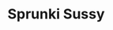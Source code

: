 ---
slug: sprunki-sussy
title: Sprunki Sussy
description: "Sprunki Sussy is an exciting online game. Play for free directly in your browser!"
icon: /images/popular_mods/Sprunki Sussy.png
url: https://wowtbc.net/sprunkin/sprunki-sussy/index.html
previewImage: /images/popular_mods/Sprunki Sussy.png
type: popular mods

# SEO配置
seo:
  title: "Sprunki Sussy - Play Free Online Game | Fun Browser Games"
  description: "Sprunki Sussy - Play this fun online game for free in your browser. No download required!"
  ogImage: "/images/popular_mods/Sprunki Sussy.png"
  keywords: "sprunki-sussy, online game, browser game, free game, popular mods game, play online"

videoUrls:
  - https://www.youtube.com/embed/example1
  - https://www.youtube.com/embed/example2

whyPlay:
  title: "Why Play Sprunki Sussy?"
  items:
    - "Immersive Gameplay: Sprunki Sussy offers an engaging and immersive gaming experience that will keep you entertained for hours"
    - "Challenging Levels: Test your skills with increasingly difficult challenges and obstacles"
    - "Beautiful Graphics: Enjoy stunning visuals and smooth animations that bring the game world to life"
    - "Regular Updates: New content and features are added regularly to keep the game fresh and exciting"
    - "Free to Play: Experience all the fun without spending a penny"
    - "Community Features: Connect with other players, share strategies, and compete for high scores"
    - "Cross-Platform: Play on any device with a web browser, no downloads required"

features:
  title: "Key Features of Sprunki Sussy"
  image: "/images/popular_mods/Sprunki Sussy.png"
  items:
    - "Intuitive Controls: Easy to learn controls make Sprunki Sussy accessible for players of all skill levels"
    - "Multiple Game Modes: Enjoy various gameplay options that provide different challenges and experiences"
    - "Character Customization: Personalize your gaming experience with unique characters and items"
    - "Achievement System: Complete special tasks to earn rewards and recognition"
    - "Leaderboards: Compete with players worldwide and see who can achieve the highest scores"

characteristics:
  title: "Game Characteristics"
  image: "/images/popular_mods/Sprunki Sussy.png"
  items:
    - "Genre: Popular mods game with elements of strategy and skill"
    - "Difficulty: Suitable for both casual gamers and those seeking a challenge"
    - "Play Time: Quick sessions or extended gameplay, depending on your preference"
    - "Art Style: Vibrant and engaging visuals that enhance the gaming experience"
    - "Sound Design: Immersive audio that complements the gameplay perfectly"

info: "Sprunki Sussy is an exciting online game that offers players a unique and engaging gaming experience. With its intuitive controls, stunning visuals, and challenging gameplay, Sprunki Sussy provides hours of entertainment for players of all ages and skill levels. Whether you're looking for a quick gaming session during a break or an extended play session, Sprunki Sussy delivers an immersive experience that will keep you coming back for more. The game features multiple levels of increasing difficulty, ensuring that players are constantly challenged as they progress. With regular updates adding new content and features, Sprunki Sussy remains fresh and exciting, providing endless entertainment options for its growing community of players."

howToPlayIntro: "Welcome to Sprunki Sussy! This guide will walk you through the basics and help you master the game. Whether you're a beginner or looking to improve your skills, these tips and instructions will enhance your gaming experience."

howToPlaySteps:
  - title: "Getting Started"
    description: "Begin your Sprunki Sussy adventure by familiarizing yourself with the controls. Use your keyboard or mouse to navigate through the game interface. The tutorial will guide you through the basic mechanics and help you understand the objectives."
  - title: "Understanding the Objectives"
    description: "In Sprunki Sussy, your main goal is to progress through levels by completing specific objectives. Each level presents unique challenges that require different strategies and approaches."
  - title: "Mastering the Controls"
    description: "Practice using the controls to improve your precision and reaction time. Sprunki Sussy requires quick reflexes and strategic thinking to overcome obstacles and defeat opponents."
  - title: "Utilizing Power-ups"
    description: "Collect power-ups throughout the game to enhance your abilities and overcome difficult challenges. Each power-up offers unique advantages that can be crucial for success."
  - title: "Developing Strategies"
    description: "As you progress in Sprunki Sussy, develop effective strategies for different scenarios. Analyze patterns, anticipate challenges, and adapt your approach to maximize your performance."

faq:
  title: "Frequently Asked Questions about Sprunki Sussy"
  items:
    - question: "Is Sprunki Sussy free to play?"
      answer: "Yes, Sprunki Sussy is completely free to play directly in your web browser. No downloads or purchases are required to enjoy the full game experience."
    - question: "Can I play Sprunki Sussy on mobile devices?"
      answer: "Yes, Sprunki Sussy is optimized for both desktop and mobile play. You can enjoy the game on any device with a web browser and internet connection."
    - question: "Are there any in-game purchases?"
      answer: "While Sprunki Sussy is free to play, there may be optional in-game purchases available for cosmetic items or additional features that don't affect core gameplay."
    - question: "How often is Sprunki Sussy updated?"
      answer: "The developers regularly update Sprunki Sussy with new content, features, and improvements based on player feedback and game performance."
    - question: "Can I play Sprunki Sussy offline?"
      answer: "Currently, Sprunki Sussy requires an internet connection to play as it's a browser-based online game."
    - question: "Is Sprunki Sussy suitable for children?"
      answer: "Yes, Sprunki Sussy is designed to be family-friendly and suitable for players of all ages."
    - question: "How do I report bugs or issues?"
      answer: "If you encounter any problems while playing Sprunki Sussy, you can report them through the game's support page or contact the developers directly through their website."
    - question: "Still Have Questions?"
      answer: "If you have additional questions about Sprunki Sussy that aren't covered in this FAQ, please visit our support center or contact our customer service team for assistance."
---